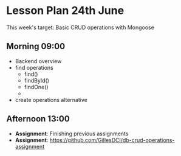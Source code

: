 # Lesson Plan 24th June

This week's target: Basic CRUD operations with Mongoose

## Morning 09:00

+ Backend overview
+ find operations
    - find()
    - findById()
    - findOne()
    - 
+ create operations alternative

## Afternoon 13:00

+ **Assignment**: Finishing previous assignments
+ **Assignment**: https://github.com/GillesDCI/db-crud-operations-assignment
